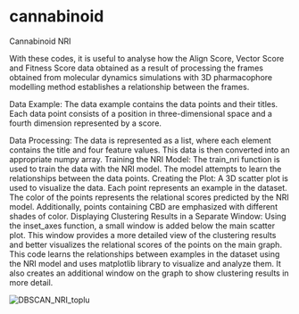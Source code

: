 # cannabinoid
Cannabinoid NRI

With these codes, it is useful to analyse how the Align Score, Vector Score and Fitness Score data obtained as a result of processing the frames obtained from molecular dynamics simulations with 3D pharmacophore modelling method establishes a relationship between the frames.

Data Example: The data example contains the data points and their titles. Each data point consists of a position in three-dimensional space and a fourth dimension represented by a score.

Data Processing: The data is represented as a list, where each element contains the title and four feature values. This data is then converted into an appropriate numpy array. Training the NRI Model: The train_nri function is used to train the data with the NRI model. The model attempts to learn the relationships between the data points. Creating the Plot: A 3D scatter plot is used to visualize the data. Each point represents an example in the dataset. The color of the points represents the relational scores predicted by the NRI model. Additionally, points containing CBD are emphasized with different shades of color. Displaying Clustering Results in a Separate Window: Using the inset_axes function, a small window is added below the main scatter plot. This window provides a more detailed view of the clustering results and better visualizes the relational scores of the points on the main graph. This code learns the relationships between examples in the dataset using the NRI model and uses matplotlib library to visualize and analyze them. It also creates an additional window on the graph to show clustering results in more detail.


![DBSCAN_NRI_toplu](https://github.com/cannabinoid13/cannabinoid/assets/166438571/0050c557-74e8-4ffb-98d8-1d6dba5fb00f)


